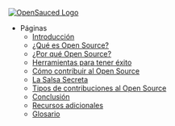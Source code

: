 [![OpenSauced Logo](../../../_assets/images/logo-on-dark.png)](https://opensauced.pizza/)

- Páginas
  - [Introducción](introduccion.md)
  - [¿Qué es Open Source?](que-es-open-source.md)
  - [¿Por qué Open Source?](por-que-open-source.md)
  - [Herramientas para tener éxito](herramientas-para-tener-exito.md)
  - [Cómo contribuir al Open Source](como-contribuir-al-open-source.md)
  - [La Salsa Secreta](la-salsa-secreta.md)
  - [Tipos de contribuciones al Open Source](tipos-de-contribuciones.md)
  - [Conclusión](conclusion.md)
  - [Recursos adicionales](recursos-adicionales.md)
  - [Glosario](glosario.md)